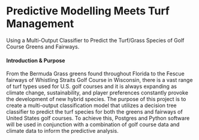 # Predictive Modelling Meets Turf Management
Using a Multi-Output Classifier to Predict the Turf/Grass Species of Golf Course Greens and Fairways.


#### Introduction & Purpose
From the Bermuda Grass greens found throughout Florida to the Fescue fairways of Whistling Straits Golf Course in Wisconsin, there is a vast range of turf types used for U.S. golf courses and it is always expanding as climate change, sustainability, and player preferences constantly provoke the development of new hybrid species. The purpose of this project is to create a multi-output classification model that utilizes a decision tree classifier to predict the turf species for both the greens and fairways of United States golf courses. To achieve this, Postgres and Python software will be used in conjunction with a combination of golf course data and climate data to inform the predictive analysis.


